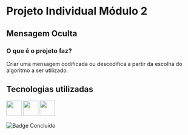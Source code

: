 <h1>Projeto Individual Módulo 2</h1>
<h2>Mensagem Oculta</h2>
<h3>O que é o projeto faz?</h3>
<p>Criar uma mensagem codificada ou descodifica a partir da escolha do algoritmo a ser utilizado.</p>

## Tecnologias utilizadas
<div>
<img src="https://cdn.jsdelivr.net/gh/devicons/devicon/icons/html5/html5-original.svg" width="40" height="40" />
<img src="https://cdn.jsdelivr.net/gh/devicons/devicon/icons/css3/css3-original.svg" width="40" height="40" />
<img src="https://cdn.jsdelivr.net/gh/devicons/devicon/icons/javascript/javascript-original.svg" width="40" height="40" />
</div>


![Badge Concluído](http://img.shields.io/static/v1?label=STATUS&message=CONCLUÍDO&color=GREEN&style=for-the-badge)


